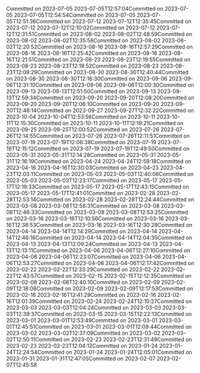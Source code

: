 Committed on 2023-07-05 2023-07-05T12:57:04Committed on 2023-07-05 2023-07-05T12:54:54Committed on 2023-07-05 2023-07-05T12:51:36Committed on 2023-07-12 2023-07-12T12:35:45Committed on 2023-07-12 2023-07-12T12:10:02Committed on 2023-07-12 2023-07-12T12:31:51Committed on 2023-08-02 2023-08-02T12:48:59Committed on 2023-08-02 2023-08-02T12:35:58Committed on 2023-08-02 2023-08-02T12:20:52Committed on 2023-08-16 2023-08-16T12:57:29Committed on 2023-08-16 2023-08-16T12:25:42Committed on 2023-08-16 2023-08-16T12:21:51Committed on 2023-08-23 2023-08-23T12:19:55Committed on 2023-08-23 2023-08-23T12:18:52Committed on 2023-08-23 2023-08-23T12:09:29Committed on 2023-08-30 2023-08-30T12:40:44Committed on 2023-08-30 2023-08-30T12:16:30Committed on 2023-09-06 2023-09-06T12:31:10Committed on 2023-09-06 2023-09-06T12:00:30Committed on 2023-09-13 2023-09-13T12:51:50Committed on 2023-09-13 2023-09-13T12:59:34Committed on 2023-09-20 2023-09-20T12:08:20Committed on 2023-09-20 2023-09-20T12:06:10Committed on 2023-09-20 2023-09-20T12:48:14Committed on 2023-09-27 2023-09-27T12:32:22Committed on 2023-10-04 2023-10-04T12:53:56Committed on 2023-10-11 2023-10-11T12:15:30Committed on 2023-10-11 2023-10-11T12:19:21Committed on 2023-09-25 2023-09-25T12:00:52Committed on 2023-07-26 2023-07-26T12:14:55Committed on 2023-07-26 2023-07-26T12:11:51Committed on 2023-07-19 2023-07-19T12:06:38Committed on 2023-07-19 2023-07-19T12:15:12Committed on 2023-07-19 2023-07-19T12:49:50Committed on 2023-05-31 2023-05-31T12:14:28Committed on 2023-05-31 2023-05-31T12:16:19Committed on 2023-04-24 2023-04-24T12:59:18Committed on 2023-04-16 2023-04-16T12:30:03Committed on 2023-04-23 2023-04-23T12:03:11Committed on 2023-05-03 2023-05-03T12:40:06Committed on 2023-05-03 2023-05-03T12:23:17Committed on 2023-05-17 2023-05-17T12:19:33Committed on 2023-05-17 2023-05-17T12:43:15Committed on 2023-05-17 2023-05-17T12:41:01Committed on 2023-02-28 2023-02-28T12:53:14Committed on 2023-02-28 2023-02-28T12:24:44Committed on 2023-03-08 2023-03-08T12:58:31Committed on 2023-03-08 2023-03-08T12:46:33Committed on 2023-03-08 2023-03-08T12:53:25Committed on 2023-03-16 2023-03-16T12:10:56Committed on 2023-03-16 2023-03-16T12:38:53Committed on 2023-03-16 2023-03-16T12:30:28Committed on 2023-04-14 2023-04-14T12:14:29Committed on 2023-04-14 2023-04-14T12:46:16Committed on 2023-04-14 2023-04-14T12:04:35Committed on 2023-04-13 2023-04-13T12:09:24Committed on 2023-04-13 2023-04-13T12:13:11Committed on 2023-04-06 2023-04-06T12:27:10Committed on 2023-04-06 2023-04-06T12:23:07Committed on 2023-04-06 2023-04-06T12:53:27Committed on 2023-04-06 2023-04-06T12:17:42Committed on 2023-02-22 2023-02-22T12:33:29Committed on 2023-02-22 2023-02-22T12:43:57Committed on 2023-02-15 2023-02-15T12:12:35Committed on 2023-02-08 2023-02-08T12:40:10Committed on 2023-02-09 2023-02-09T12:18:08Committed on 2023-02-09 2023-02-09T12:17:53Committed on 2023-02-16 2023-02-16T12:41:29Committed on 2023-02-16 2023-02-16T12:01:39Committed on 2023-02-24 2023-02-24T12:10:27Committed on 2023-03-03 2023-03-03T12:04:24Committed on 2023-03-03 2023-03-03T12:39:37Committed on 2023-03-15 2023-03-15T12:22:13Committed on 2023-03-01 2023-03-01T12:53:49Committed on 2023-03-01 2023-03-01T12:45:51Committed on 2023-03-01 2023-03-01T12:09:44Committed on 2023-03-02 2023-03-02T12:37:09Committed on 2023-03-02 2023-03-02T12:50:11Committed on 2023-02-23 2023-02-23T12:31:49Committed on 2023-02-23 2023-02-23T12:04:12Committed on 2023-01-24 2023-01-24T12:24:54Committed on 2023-01-24 2023-01-24T12:05:01Committed on 2023-01-31 2023-01-31T12:47:05Committed on 2023-02-07 2023-02-07T12:45:58